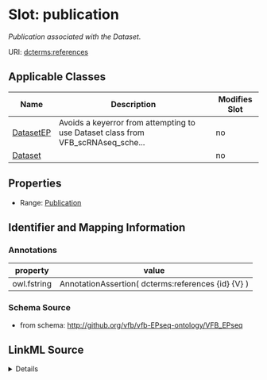 

# Slot: publication


_Publication associated with the Dataset._



URI: [dcterms:references](http://purl.org/dc/terms/references)



<!-- no inheritance hierarchy -->





## Applicable Classes

| Name | Description | Modifies Slot |
| --- | --- | --- |
| [DatasetEP](DatasetEP.md) | Avoids a keyerror from attempting to use Dataset class from VFB_scRNAseq_sche... |  no  |
| [Dataset](Dataset.md) |  |  no  |







## Properties

* Range: [Publication](Publication.md)





## Identifier and Mapping Information





### Annotations

| property | value |
| --- | --- |
| owl.fstring | AnnotationAssertion( dcterms:references {id} {V} ) |



### Schema Source


* from schema: http://github.org/vfb/vfb-EPseq-ontology/VFB_EPseq




## LinkML Source

<details>
```yaml
name: publication
annotations:
  owl.fstring:
    tag: owl.fstring
    value: AnnotationAssertion( dcterms:references {id} {V} )
description: Publication associated with the Dataset.
from_schema: http://github.org/vfb/vfb-EPseq-ontology/VFB_EPseq
rank: 1000
slot_uri: dcterms:references
alias: publication
owner: Dataset
domain_of:
- Dataset
range: Publication

```
</details>